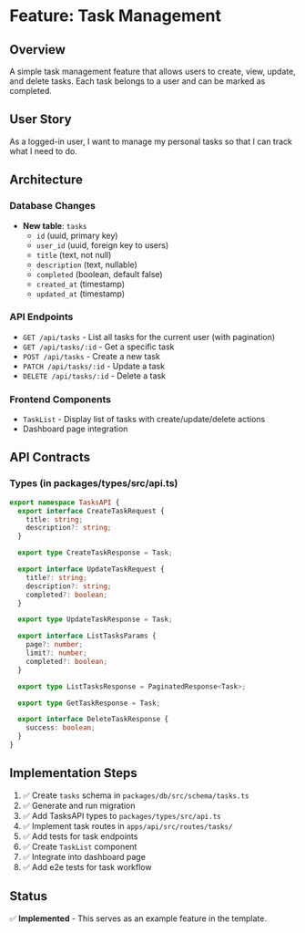 # Feature: Task Management

## Overview
A simple task management feature that allows users to create, view, update, and delete tasks. Each task belongs to a user and can be marked as completed.

## User Story
As a logged-in user, I want to manage my personal tasks so that I can track what I need to do.

## Architecture

### Database Changes
- **New table**: `tasks`
  - `id` (uuid, primary key)
  - `user_id` (uuid, foreign key to users)
  - `title` (text, not null)
  - `description` (text, nullable)
  - `completed` (boolean, default false)
  - `created_at` (timestamp)
  - `updated_at` (timestamp)

### API Endpoints
- `GET /api/tasks` - List all tasks for the current user (with pagination)
- `GET /api/tasks/:id` - Get a specific task
- `POST /api/tasks` - Create a new task
- `PATCH /api/tasks/:id` - Update a task
- `DELETE /api/tasks/:id` - Delete a task

### Frontend Components
- `TaskList` - Display list of tasks with create/update/delete actions
- Dashboard page integration

## API Contracts

### Types (in packages/types/src/api.ts)
```typescript
export namespace TasksAPI {
  export interface CreateTaskRequest {
    title: string;
    description?: string;
  }

  export type CreateTaskResponse = Task;

  export interface UpdateTaskRequest {
    title?: string;
    description?: string;
    completed?: boolean;
  }

  export type UpdateTaskResponse = Task;

  export interface ListTasksParams {
    page?: number;
    limit?: number;
    completed?: boolean;
  }

  export type ListTasksResponse = PaginatedResponse<Task>;

  export type GetTaskResponse = Task;

  export interface DeleteTaskResponse {
    success: boolean;
  }
}
```

## Implementation Steps
1. ✅ Create `tasks` schema in `packages/db/src/schema/tasks.ts`
2. ✅ Generate and run migration
3. ✅ Add TasksAPI types to `packages/types/src/api.ts`
4. ✅ Implement task routes in `apps/api/src/routes/tasks/`
5. ✅ Add tests for task endpoints
6. ✅ Create `TaskList` component
7. ✅ Integrate into dashboard page
8. ✅ Add e2e tests for task workflow

## Status
✅ **Implemented** - This serves as an example feature in the template.
